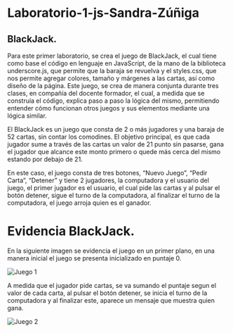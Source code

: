 
# Laboratorio-1-js-Sandra-Zúñiga

## BlackJack.

Para este primer laboratorio, se crea el juego de BlackJack, el cual tiene como base el código en lenguaje en JavaScript, de la mano de la biblioteca underscore.js, que permite que la baraja se revuelva y el styles.css, que nos permite agregar colores, tamaño y márgenes a las cartas, así como diseño de la página. Este juego, se crea de manera conjunta durante tres clases, en compañía del docente formador, el cual, a medida que se construía el código, explica paso a paso la lógica del mismo, permitiendo entender cómo funcionan otros juegos y sus elementos mediante una lógica similar.

El BlackJack es un juego que consta de 2 o más jugadores y una baraja de 52 cartas, sin contar los comodines. El objetivo principal, es que cada jugador sume a través de las cartas un valor de 21 punto sin pasarse, gana el jugador que alcance este monto primero o quede más cerca del mismo estando por debajo de 21.

En este caso, el juego consta de tres botones, “Nuevo Juego”, “Pedir Carta”, “Detener” y tiene 2 jugadores, la computadora y el usuario del juego, el primer jugador es el usuario, el cual pide las cartas y al pulsar el botón detener, sigue el turno de la computadora, al finalizar el turno de la computadora, el juego arroja quien es el ganador.





# Evidencia BlackJack.

En la siguiente imagen se evidencia el juego en un primer plano, en una manera inicial el juego se presenta inicializado en puntaje 0.

![Juego 1](https://user-images.githubusercontent.com/105325805/182497704-232e2981-3c6e-4191-9dad-59f5a8884b7a.png)

A medida que el jugador pide cartas, se va sumando el puntaje segun el valor de cada carta, al pulsar el botón detener, se inicia el turno de la computadora y al finalizar este, aparece un mensaje que muestra  quien gana.

![Juego 2](https://user-images.githubusercontent.com/105325805/182497722-e580159a-127e-41e2-bd2d-973b92fec56f.png)

 
